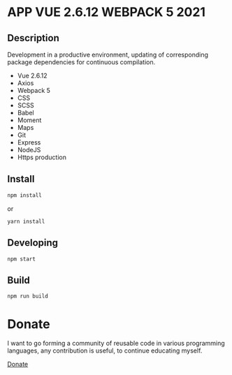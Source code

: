 # APP VUE 2.6.12 WEBPACK 5 2021

## Description

Development in a productive environment, updating of corresponding package dependencies for continuous compilation.

- Vue 2.6.12
- Axios
- Webpack 5
- CSS 
- SCSS
- Babel
- Moment
- Maps
- Git
- Express
- NodeJS
- Https production

## Install 

```bash
npm install 
```
or
```
yarn install
```
## Developing 

```
npm start
```

## Build

```
npm run build
```

# Donate

I want to go forming a community of reusable code in various programming languages, any contribution is useful, to continue educating myself.

[Donate](https://www.paypal.com/donate?business=2PFYRKSFP75D2&item_name=improvements+and+new+repositories.&currency_code=USD)